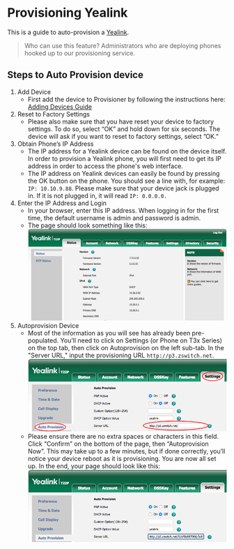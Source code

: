 # Provisioning Yealink

This is a guide to auto-provision a [Yealink](http://yealink.com/product_list.aspx?ProductsCateID=1298&BaseInfoCateId=1298&cateid=1298&News_CateId=1298&Cate_Id=1298).

> Who can use this feature?
> Administrators who are deploying phones hooked up to our provisioning service.

## Steps to Auto Provision device

1. Add Device
    - First add the device to Provisioner by following the instructions here: [Adding Devices Guide](../prov_start_guide.md)
2. Reset to Factory Settings
    - Please also make sure that you have reset your device to factory settings. To do so, select “OK” and hold down for six seconds. The device will ask if you want to reset to factory settings, select ”OK.”
3. Obtain Phone’s IP Address
    - The IP address for a Yealink device can be found on the device itself. In order to provision a Yealink phone, you will first need to get its IP address in order to access the phone's web interface.
    - The IP address on Yealink devices can easily be found by pressing the OK button on the phone. You should see a line with, for example: `IP: 10.10.9.88`. Please make sure that your device jack is plugged in. If it is not plugged in, it will read `IP: 0.0.0.0.`
4. Enter the IP Address and Login
    - In your browser, enter this IP address. When logging in for the first time, the default username is admin and password is admin.
    - The page should look something like this:
    ![Yealink Start](./images/yealink-start.png)
5. Autoprovision Device
    - Most of the information as you will see has already been pre-populated. You’ll need to click on Settings (or Phone on T3x Series) on the top tab, then click on Autoprovision on the left sub-tab. In the "Server URL," input the provisioning URL `http://p3.zswitch.net`.
    ![Yealink Auto Provision](./images/yealink-auto-provision.png)
    - Please ensure there are no extra spaces or characters in this field. Click “Confirm” on the bottom of the page, then “Autoprovision Now”.  This may take up to a few minutes, but if done correctly, you’ll notice your device reboot as it is provisioning. You are now all set up.  In the end, your page should look like this:
    ![Yealink End](./images/yealink-end.png)
